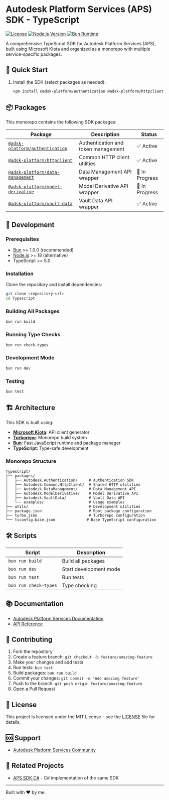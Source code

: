 # Autodesk Platform Services (APS) SDK - TypeScript

[![License](https://img.shields.io/badge/license-MIT-blue.svg)](./LICENSE)
[![Node.js Version](https://img.shields.io/badge/node-%3E%3D18-brightgreen.svg)](https://nodejs.org/)
[![Bun Runtime](https://img.shields.io/badge/bun-%3E%3D1.0.0-black.svg)](https://bun.sh/)

A comprehensive TypeScript SDK for Autodesk Platform Services (APS), built using Microsoft Kiota and organized as a monorepo with multiple service-specific packages.

## 🚀 Quick Start

1. Install the SDK (select packages as needed):

   ```bash
   npm install @adsk-platform/authentication @adsk-platform/httpclient @adsk-platform/data-management @adsk-platform/model-derivative @adsk-platform/vault-data
   ```

## 📦 Packages

This monorepo contains the following SDK packages:

| Package | Description | Status |
|---------|-------------|--------|
| [`@adsk-platform/authentication`](./packages/Autodesk.Authentication/) | Authentication and token management | ✅ Active |
| [`@adsk-platform/httpclient`](./packages/Autodesk.Common.HttpClient/) | Common HTTP client utilities | ✅ Active |
| [`@adsk-platform/data-management`](./packages/Autodesk.DataManagement/) | Data Management API wrapper | 🚧 In Progress |
| [`@adsk-platform/model-derivative`](./packages/Autodesk.ModelDerivative/) | Model Derivative API wrapper | 🚧 In Progress |
| [`@adsk-platform/vault-data`](./packages/Autodesk.VaultData/) | Vault Data API wrapper | ✅ Active |

## 🔧 Development

### Prerequisites

- [Bun](https://bun.sh/) >= 1.0.0 (recommended)
- [Node.js](https://nodejs.org/) >= 18 (alternative)
- TypeScript >= 5.0

### Installation

Clone the repository and install dependencies:

```bash
git clone <repository-url>
cd Typescript
````

### Building All Packages

```bash
bun run build
```

### Running Type Checks

```bash
bun run check-types
```

### Development Mode

```bash
bun run dev
```

### Testing

```bash
bun test
```

## 🏗️ Architecture

This SDK is built using:

- **[Microsoft Kiota](https://github.com/microsoft/kiota)**: API client generator
- **[Turborepo](https://turbo.build/)**: Monorepo build system
- **[Bun](https://bun.sh/)**: Fast JavaScript runtime and package manager
- **TypeScript**: Type-safe development

### Monorepo Structure

```text
Typescript/
├── packages/
│   ├── Autodesk.Authentication/     # Authentication SDK
│   ├── Autodesk.Common.HttpClient/  # Shared HTTP utilities
│   ├── Autodesk.DataManagement/     # Data Management API
│   ├── Autodesk.ModelDerivative/    # Model Derivative API
│   ├── Autodesk.VaultData/          # Vault Data API
│   └── examples/                    # Usage examples
├── utils/                           # Development utilities
├── package.json                     # Root package configuration
├── turbo.json                       # Turborepo configuration
└── tsconfig.base.json              # Base TypeScript configuration
```

## 🛠️ Scripts

| Script | Description |
|--------|-------------|
| `bun run build` | Build all packages |
| `bun run dev` | Start development mode |
| `bun run test` | Run tests |
| `bun run check-types` | Type checking |

## 📚 Documentation

- [Autodesk Platform Services Documentation](https://aps.autodesk.com/)
- [API Reference](https://aps.autodesk.com/en/docs/oauth/v2/developers_guide/overview/)

## 🤝 Contributing

1. Fork the repository
2. Create a feature branch: `git checkout -b feature/amazing-feature`
3. Make your changes and add tests
4. Run tests: `bun test`
5. Build packages: `bun run build`
6. Commit your changes: `git commit -m 'Add amazing feature'`
7. Push to the branch: `git push origin feature/amazing-feature`
8. Open a Pull Request

## 📄 License

This project is licensed under the MIT License - see the [LICENSE](./LICENSE) file for details.

## 🆘 Support

- [Autodesk Platform Services Community](https://aps.autodesk.com/en/support)

## 🔗 Related Projects

- [APS SDK C#](https://github.com/adsk-duszykf/Adsk.Platform.Toolkit.dotNet) - C# implementation of the same SDK

---

Built with ❤️ by me.
